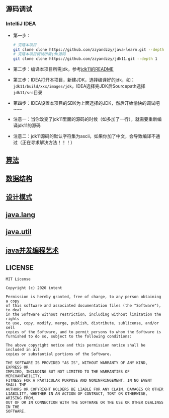 ## 源码调试

### IntelliJ IDEA

- 第一步：
  ```bash
  # 克隆本项目
  git clone clone https://github.com/zzyandzzy/java-learn.git --depth 1
  # 克隆本项目调试所需jdk源码
  git clone clone https://github.com/zzyandzzy/jdk11.git --depth 1
  ```

- 第二步：编译本项目所需jdk，参考[jdk11的README](https://github.com/zzyandzzy/jdk11/blob/main/README.md)

- 第三步：IDEA打开本项目，新建JDK，选择编译好的jdk，如：`jdk11/build/xxx/images/jdk`，IDEA选择完JDK后Sourcepath选择`jdk11/src`目录

- 第四步：IDEA设置本项目的SDK为上面选择的JDK，然后开始愉快的调试吧~~~


- 注意一：当你改变了jdk11里面的源码的时候（如多加了一行），就需要重新编译jdk11的源码

- 注意二：jdk11源码的默认字符集为ascii，如果你加了中文，会导致编译不通过（正在寻求解决方法！！！）

## [算法](algorithm/src/main/resources/README.md)

## [数据结构](datastructure/src/main/resources/README.md)

## [设计模式](designpattern/src/main/resources/README.md)

## [java.lang](java-lang/src/main/resources/README.md)

## [java.util](java-util/src/main/resources/README.md)

## [java并发编程艺术](book-java-concurrent-art/src/main/resources/README.md)

## LICENSE

    MIT License
    
    Copyright (c) 2020 intent
    
    Permission is hereby granted, free of charge, to any person obtaining a copy
    of this software and associated documentation files (the "Software"), to deal
    in the Software without restriction, including without limitation the rights
    to use, copy, modify, merge, publish, distribute, sublicense, and/or sell
    copies of the Software, and to permit persons to whom the Software is
    furnished to do so, subject to the following conditions:
    
    The above copyright notice and this permission notice shall be included in all
    copies or substantial portions of the Software.
    
    THE SOFTWARE IS PROVIDED "AS IS", WITHOUT WARRANTY OF ANY KIND, EXPRESS OR
    IMPLIED, INCLUDING BUT NOT LIMITED TO THE WARRANTIES OF MERCHANTABILITY,
    FITNESS FOR A PARTICULAR PURPOSE AND NONINFRINGEMENT. IN NO EVENT SHALL THE
    AUTHORS OR COPYRIGHT HOLDERS BE LIABLE FOR ANY CLAIM, DAMAGES OR OTHER
    LIABILITY, WHETHER IN AN ACTION OF CONTRACT, TORT OR OTHERWISE, ARISING FROM,
    OUT OF OR IN CONNECTION WITH THE SOFTWARE OR THE USE OR OTHER DEALINGS IN THE
    SOFTWARE.
